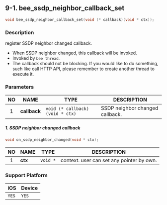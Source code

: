 ## 9-1. bee_ssdp_neighbor_callback_set

```c
void bee_ssdp_neighbor_callback_set(void (* callback)(void * ctx));
```

### Description

register SSDP neighbor changed callback.

* When SSDP neighbor changed, this callback will be invoked.
* Invoked by `bee thread`.
* The callback should not be blocking. If you would like to do something, such like call HTTP API, please remember to create another thread to execute it.

### Parameters

| NO | NAME | TYPE | DESCRIPTION |
| :--: | -- | -- | -- |
| 1 | **callback** | `void (* callback)(void * ctx)` | SSDP neighbor changed callback. |

##### 1. SSDP neighbor changed callback

```c
void on_ssdp_neighbor_changed(void * ctx);
```
| NO | NAME | TYPE | DESCRIPTION |
| :--: | -- | -- | -- |
| 1 | **ctx** | `void *` | context. user can set any pointer by own. |

### Support Platform

| iOS | Device |
| -- | -- |
| `YES` | `YES` |
